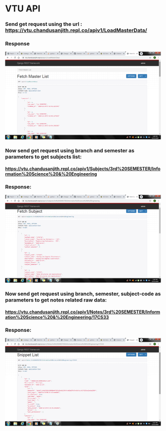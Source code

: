 
# VTU API
### Send get request using the url : https://vtu.chandusanjith.repl.co/apiv1/LoadMasterData/

### Response

![alt text](https://github.com/chandusanjith/VTU/blob/master/vtu1.png?raw=true)

### Now send get request using branch and semester as parameters to get subjects list:
#### https://vtu.chandusanjith.repl.co/apiv1/Subjects/3rd%20SEMESTER/Information%20Science%20&%20Engineering
### Response:
![alt text](https://github.com/chandusanjith/VTU/blob/master/vtu2.png?raw=true)

### Now send get request using branch, semester, subject-code as parameters to get notes related raw data:
#### https://vtu.chandusanjith.repl.co/apiv1/Notes/3rd%20SEMESTER/Information%20Science%20&%20Engineering/17CS33

### Response:

![alt text](https://github.com/chandusanjith/VTU/blob/master/vtu3.png?raw=true)
